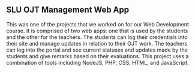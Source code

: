 ## SLU OJT Management Web App

This was one of the projects that we worked on for our Web Development course. It is comprised of two web apps: one that is used by the students and the other for the teachers.
The students can log their credentials into their site and manage updates in relation to their OJT work. The teachers can log into the portal and see current statuses and updates
made by the students and give remarks based on their evaluations. This project uses a combination of tools including NodeJS, PHP, CSS, HTML, and JavaScript.
